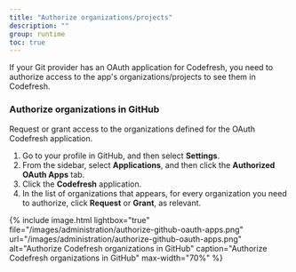 ```yaml
---
title: "Authorize organizations/projects"
description: ""
group: runtime
toc: true
---
```


If your Git provider has an OAuth application for Codefresh, you need to authorize access to the app's organizations/projects to see them in Codefresh.

### Authorize organizations in GitHub

Request or grant access to the organizations defined for the OAuth Codefresh application.

1. Go to your profile in GitHub, and then select **Settings**.
1. From the sidebar, select **Applications**, and then click the **Authorized OAuth Apps** tab.
1. Click the **Codefresh** application. 
1. In the list of organizations that appears, for every organization you need to authorize, click **Request** or **Grant**, as relevant. 

{% include
image.html
lightbox="true"
file="/images/administration/authorize-github-oauth-apps.png"
url="/images/administration/authorize-github-oauth-apps.png"
alt="Authorize Codefresh organizations in GitHub"
caption="Authorize Codefresh organizations in GitHub"
max-width="70%"
%}
